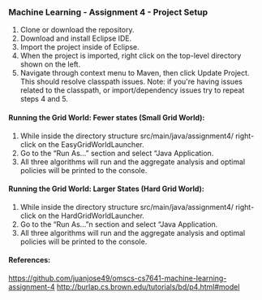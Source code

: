 ### Machine Learning - Assignment 4 -  Project Setup
1. Clone or download the repository.
2. Download and install Eclipse IDE.
3. Import the project inside of Eclipse.
4. When the project is imported, right click on the top-level directory shown on the left.
5. Navigate through context menu to Maven, then click Update Project. This should resolve classpath issues.
Note: if you're having issues related to the classpath, or import/dependency issues try to repeat steps 4 and 5. 

#### Running the Grid World: Fewer states (Small Grid World):

1. While inside the directory structure src/main/java/assignment4/ right-click on the EasyGridWorldLauncher.
2. Go to the “Run As…” section and select “Java Application.
3. All three algorithms will run and the aggregate analysis and optimal policies will be printed to the console.

#### Running the Grid World: Larger States (Hard Grid World):

1. While inside the directory structure src/main/java/assignment4/ right-click on the HardGridWorldLauncher.
2. Go to the “Run As…”n section and select “Java Application.
3. All three algorithms will run and the aggregate analysis and optimal policies will be printed to the console.


#### References:

  https://github.com/juanjose49/omscs-cs7641-machine-learning-assignment-4
  http://burlap.cs.brown.edu/tutorials/bd/p4.html#model
